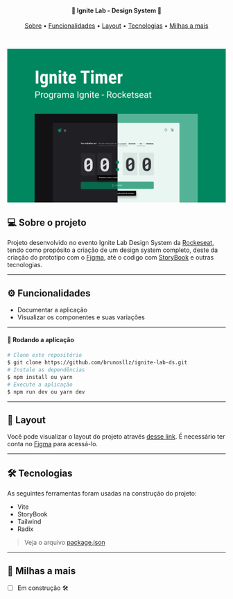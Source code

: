 
<h4 align="center">
 🎨 Ignite Lab -  Design System 🎨
</h4>

<p align="center">
  <a href="#--sobre-o-projeto">Sobre</a> •
  <a href="#-%EF%B8%8F-funcionalidades">Funcionalidades</a> •
  <a href="#--layout">Layout</a> •
  <a href="#--tecnologias">Tecnologias</a> •
  <a href="#--milhas-a-mais">Milhas a mais</a> 
</p>

<br/>

![](https://github.com/brunosllz/Ignite-timer/blob/main/src/assets/Cover.png)

## [](https://github.com/brunosllz/Platform_lab#--sobre-o-projeto) 💻 Sobre o projeto

Projeto desenvolvido no evento Ignite Lab Design System da [Rockeseat](https://www.rocketseat.com.br/), tendo como propósito a criação de um design system completo, deste da criação do prototipo com o [Figma](https://www.figma.com/), até o codigo com [StoryBook](https://storybook.js.org/) e outras tecnologias.

---

## [](https://github.com/brunosllz/Platform_lab#-%EF%B8%8F-funcionalidades) ⚙️ Funcionalidades

- Documentar a aplicação
- Visualizar os componentes e suas variações

---

#### 🧭 Rodando a aplicação
```bash
# Clone este repositório
$ git clone https://github.com/brunosllz/ignite-lab-ds.git
# Instale as dependências
$ npm install ou yarn
# Execute a aplicação
$ npm run dev ou yarn dev

```

---

## [](https://github.com/brunosllz/Platform_lab#--layout) 🔖 Layout

Você pode visualizar o layout do projeto através [desse link](https://www.figma.com/community/file/1127351821076435124). É necessário ter conta no [Figma](http://figma.com/) para acessá-lo.

---

## [](https://github.com/brunosllz/Platform_lab#--tecnologias) 🛠 Tecnologias

As seguintes ferramentas foram usadas na construção do projeto:

- Vite
- StoryBook
- Tailwind
- Radix

> Veja o arquivo [package.json](https://github.com/brunosllz/ignite-lab-ds/blob/main/package.json)
---

## [](https://github.com/brunosllz/Platform_lab#--milhas-a-mais) 🚀 Milhas a mais 

- [ ] Em construção 🛠️

